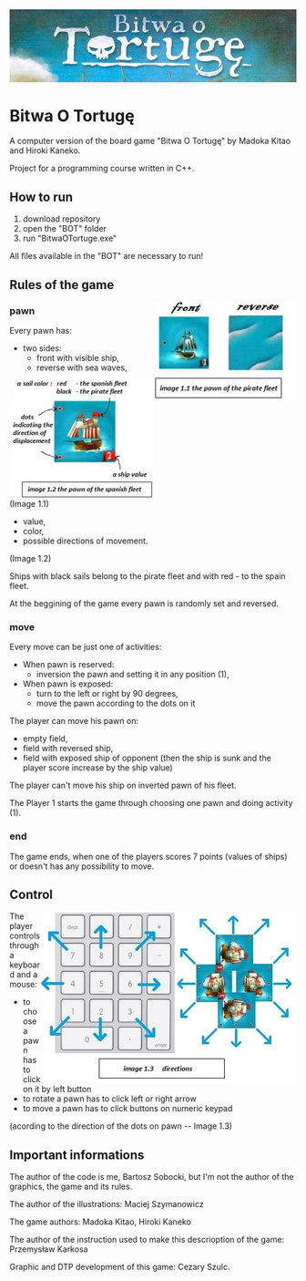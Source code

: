 
<img src="https://github.com/bsobocki/BitwaOTortuge/blob/master/images/title.jpg" />

# Bitwa O Tortugę
A computer version of the board game "Bitwa O Tortugę" by Madoka Kitao and Hiroki Kaneko.

Project for a programming course written in C++.
## How to run 
1) download repository
2) open the "BOT" folder
3) run "BitwaOTortuge.exe"

All files available in the "BOT" are necessary to run!

## Rules of the game

<img src="https://github.com/bsobocki/BitwaOTortuge/blob/master/images/pirate.jpg" align="right" width="250"/>

### pawn
  
Every pawn has:
  - two sides: 
    * front with visible ship,
    * reverse with sea waves,
  
<img src="https://github.com/bsobocki/BitwaOTortuge/blob/master/images/spanish.jpg" align="right" width="250"/> 
   
  (Image 1.1)

  - value, 
  - color,
  - possible directions of movement. 
  
  (Image 1.2)
  
Ships with black sails belong to the pirate fleet and with red - to the spain fleet.

At the beggining of the game every pawn is randomly set and reversed.

### move

Every move can be just one of activities:
  - When pawn is reserved:
    * inversion the pawn and setting it in any position (1),
  - When pawn is exposed:
    * turn to the left or right by 90 degrees,
    * move the pawn according to the dots on it
    
 The player can move his pawn on:
  - empty field,
  - field with reversed ship,
  - field with exposed ship of opponent (then the ship is sunk and the player score increase by the ship value)
    
 The player can't move his ship on inverted pawn of his fleet.
 
 The Player 1 starts the game through choosing one pawn and doing activity (1).
 
 ### end
 
 The game ends, when one of the players scores 7 points (values of ships) or doesn't has any possibility to move. 

## Control
<img src="https://github.com/bsobocki/BitwaOTortuge/blob/master/images/directions.jpg" align="right" />

The player controls through a keyboard and a mouse:
  - to choose a pawn has to click on it by left button
  - to rotate a pawn has to click left or right arrow
  - to move a pawn has to click buttons on numeric keypad 
  
  (acording to the direction of the dots on pawn -- Image 1.3)
  
## Important informations
The author of the code is me, Bartosz Sobocki, but I'm not the author of the graphics, the game and its rules.

The author of the illustrations: Maciej Szymanowicz

The game authors: Madoka Kitao, Hiroki Kaneko

The author of the instruction used to make this descrioption of the game: Przemysław Karkosa

Graphic and DTP development of this game: Cezary Szulc.
